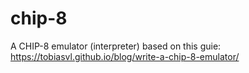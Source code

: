 # chip-8

A CHIP-8 emulator (interpreter) based on this guie: https://tobiasvl.github.io/blog/write-a-chip-8-emulator/
